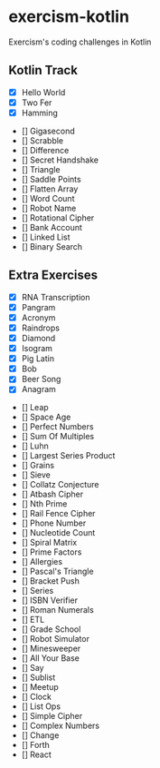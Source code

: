 # exercism-kotlin
Exercism's coding challenges in Kotlin

## Kotlin Track
- [x] Hello World
- [x] Two Fer
- [x] Hamming
- [] Gigasecond
- [] Scrabble
- [] Difference
- [] Secret Handshake
- [] Triangle
- [] Saddle Points
- [] Flatten Array
- [] Word Count
- [] Robot Name
- [] Rotational Cipher
- [] Bank Account
- [] Linked List
- [] Binary Search

## Extra Exercises
- [x] RNA Transcription
- [x] Pangram
- [x] Acronym
- [x] Raindrops
- [x] Diamond
- [x] Isogram
- [x] Pig Latin
- [x] Bob
- [x] Beer Song
- [x] Anagram
- [] Leap
- [] Space Age
- [] Perfect Numbers
- [] Sum Of Multiples
- [] Luhn
- [] Largest Series Product
- [] Grains
- [] Sieve
- [] Collatz Conjecture
- [] Atbash Cipher
- [] Nth Prime
- [] Rail Fence Cipher
- [] Phone Number
- [] Nucleotide Count
- [] Spiral Matrix
- [] Prime Factors
- [] Allergies
- [] Pascal's Triangle
- [] Bracket Push
- [] Series
- [] ISBN Verifier
- [] Roman Numerals
- [] ETL
- [] Grade School
- [] Robot Simulator
- [] Minesweeper
- [] All Your Base
- [] Say
- [] Sublist
- [] Meetup
- [] Clock
- [] List Ops
- [] Simple Cipher
- [] Complex Numbers
- [] Change
- [] Forth
- [] React
